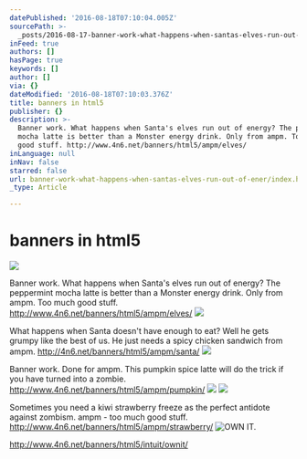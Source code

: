 ```yaml
---
datePublished: '2016-08-18T07:10:04.005Z'
sourcePath: >-
  _posts/2016-08-17-banner-work-what-happens-when-santas-elves-run-out-of-ener.md
inFeed: true
authors: []
hasPage: true
keywords: []
author: []
via: {}
dateModified: '2016-08-18T07:10:03.376Z'
title: banners in html5
publisher: {}
description: >-
  Banner work. What happens when Santa's elves run out of energy? The peppermint
  mocha latte is better than a Monster energy drink. Only from ampm. Too much
  good stuff. http://www.4n6.net/banners/html5/ampm/elves/
inLanguage: null
inNav: false
starred: false
url: banner-work-what-happens-when-santas-elves-run-out-of-ener/index.html
_type: Article

---
```

# banners in html5
![](https://the-grid-user-content.s3-us-west-2.amazonaws.com/3654777e-df9a-41a6-b915-2b8d6dadb14d.png)

Banner work. What happens when Santa's elves run out of energy? The peppermint mocha latte is better than a Monster energy drink. Only from ampm. Too much good stuff. http://www.4n6.net/banners/html5/ampm/elves/
![](https://the-grid-user-content.s3-us-west-2.amazonaws.com/cfa3c5f5-28de-46ba-95e8-bc5d607ae412.png)

What happens when Santa doesn't have enough to eat? Well he gets grumpy like the best of us. He just needs a spicy chicken sandwich from ampm. http://4n6.net/banners/html5/ampm/santa/
![](https://the-grid-user-content.s3-us-west-2.amazonaws.com/4c6fe7a6-17ca-439f-9dba-0230ab9e36bd.png)

Banner work. Done for ampm. This pumpkin spice latte will do the trick if you have turned into a zombie. http://www.4n6.net/banners/html5/ampm/pumpkin/
![](https://the-grid-user-content.s3-us-west-2.amazonaws.com/74908594-1c46-43e3-8787-33a2f540b85e.png)
![](https://the-grid-user-content.s3-us-west-2.amazonaws.com/fa2c7657-3377-41dc-b55f-55431f48af7c.png)

Sometimes you need a kiwi strawberry freeze as the perfect antidote against zombism. ampm - too much good stuff. http://www.4n6.net/banners/html5/ampm/strawberry/
![OWN IT.](https://the-grid-user-content.s3-us-west-2.amazonaws.com/95531b8e-94bd-4db2-8881-8f037e33a780.png)

http://www.4n6.net/banners/html5/intuit/ownit/